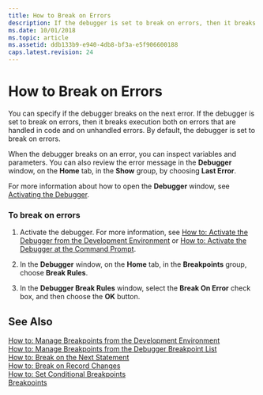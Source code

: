 ```yaml
---
title: How to Break on Errors
description: If the debugger is set to break on errors, then it breaks execution both on errors that are handled in code and on unhandled errors. 
ms.date: 10/01/2018
ms.topic: article
ms.assetid: ddb133b9-e940-4db8-bf3a-e5f906600188
caps.latest.revision: 24
---
```

# How to Break on Errors 
You can specify if the debugger breaks on the next error. If the debugger is set to break on errors, then it breaks execution both on errors that are handled in code and on unhandled errors. By default, the debugger is set to break on errors.  
  
 When the debugger breaks on an error, you can inspect variables and parameters. You can also review the error message in the **Debugger** window, on the **Home** tab, in the **Show** group, by choosing **Last Error**.  
  
 For more information about how to open the **Debugger** window, see [Activating the Debugger](Activating-the-Debugger.md).  
  
### To break on errors  
  
1.  Activate the debugger. For more information, see [How to: Activate the Debugger from the Development Environment](How-to--Activate-the-Debugger-from-the-Development-Environment.md) or [How to: Activate the Debugger at the Command Prompt](How-to--Activate-the-Debugger-at-the-Command-Prompt.md).  
  
2.  In the **Debugger** window, on the **Home** tab, in the **Breakpoints** group, choose **Break Rules**.  
  
3.  In the **Debugger Break Rules** window, select the **Break On Error** check box, and then choose the **OK** button.  
  
## See Also  
 [How to: Manage Breakpoints from the Development Environment](How-to--Manage-Breakpoints-from-the-Development-Environment.md)   
 [How to: Manage Breakpoints from the Debugger Breakpoint List](How-to--Manage-Breakpoints-from-the-Debugger-Breakpoint-List.md)   
 [How to: Break on the Next Statement](How-to--Break-on-the-Next-Statement.md)   
 [How to: Break on Record Changes](How-to--Break-on-Record-Changes.md)   
 [How to: Set Conditional Breakpoints](How-to--Set-Conditional-Breakpoints.md)   
 [Breakpoints](Breakpoints.md)
